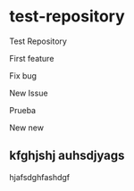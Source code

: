 # test-repository
Test Repository

First feature

Fix bug

New Issue

Prueba

New new

kfghjshj auhsdjyags
-------------------

hjafsdghfashdgf
